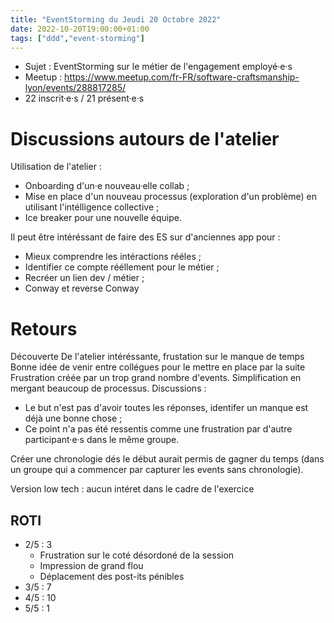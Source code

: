```yaml
---
title: "EventStorming du Jeudi 20 Octobre 2022"
date: 2022-10-20T19:00:00+01:00
tags: ["ddd","event-storming"]
---
```


- Sujet : EventStorming sur le métier de l'engagement employé·e·s
- Meetup : https://www.meetup.com/fr-FR/software-craftsmanship-lyon/events/288817285/
- 22 inscrit·e·s / 21 présent·e·s

# Discussions autours de l'atelier

Utilisation de l'atelier : 
* Onboarding d'un·e nouveau·elle collab ;
* Mise en place d'un nouveau processus (exploration d'un problème) en utilisant l'intélligence collective ;
* Ice breaker pour une nouvelle équipe.

Il peut être intéréssant de faire des ES sur d'anciennes app pour : 
* Mieux comprendre les intéractions rééles ; 
* Identifier ce compte rééllement pour le métier ; 
* Recréer un lien dev / métier ;
* Conway et reverse Conway

# Retours

Découverte De l'atelier intéréssante, frustation sur le manque de temps
Bonne idée de venir entre collégues pour le mettre en place par la suite
Frustration créée par un trop grand nombre d'events. Simplification en mergant beaucoup de processus. Discussions : 
* Le but n'est pas d'avoir toutes les réponses, identifer un manque est déjà une bonne chose ;
* Ce point n'a pas été ressentis comme une frustration par d'autre participant·e·s dans le même groupe.

Créer une chronologie dés le début aurait permis de gagner du temps (dans un groupe qui a commencer par capturer les events sans chronologie).

Version low tech : aucun intéret dans le cadre de l'exercice

## ROTI

- 2/5 : 3
  * Frustration sur le coté désordoné de la session
  * Impression de grand flou
  * Déplacement des post-its pénibles
- 3/5 : 7
- 4/5 : 10
- 5/5 : 1

